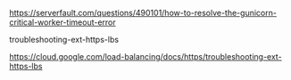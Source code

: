 https://serverfault.com/questions/490101/how-to-resolve-the-gunicorn-critical-worker-timeout-error

troubleshooting-ext-https-lbs

https://cloud.google.com/load-balancing/docs/https/troubleshooting-ext-https-lbs
